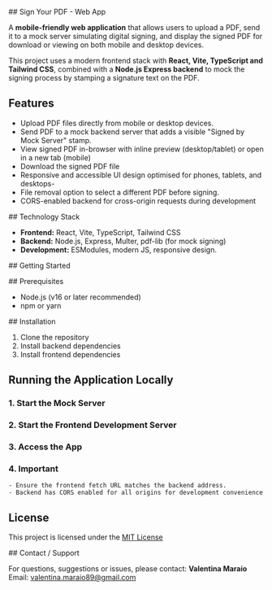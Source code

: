 ## Sign Your PDF - Web App

A **mobile-friendly web application** that allows users to upload a PDF, send it to a mock server simulating digital signing, and display the signed PDF for download or viewing on both mobile and desktop devices.

This project uses a modern frontend stack with **React, Vite, TypeScript and Tailwind CSS**, combined with a **Node.js Express backend** to mock the signing process by stamping a signature text on the PDF.

## Features

- Upload PDF files directly from mobile or desktop devices.
- Send PDF to a mock backend server that adds a visible "Signed by Mock Server" stamp.
- View signed PDF in-browser with inline preview (desktop/tablet) or open in a new tab (mobile)
- Download the signed PDF file
- Responsive and accessible UI design optimised for phones, tablets, and desktops-
- File removal option to select a different PDF before signing.
- CORS-enabled backend for cross-origin requests during development

## Technology Stack

- **Frontend:** React, Vite, TypeScript, Tailwind CSS
- **Backend:** Node.js, Express, Multer, pdf-lib (for mock signing)
- **Development:** ESModules, modern JS, responsive design.

## Getting Started

## Prerequisites

- Node.js (v16 or later recommended)
- npm or yarn

## Installation

1. Clone the repository
2. Install backend dependencies
3. Install frontend dependencies

## Running the Application Locally

### 1. Start the Mock Server
### 2. Start the Frontend Development Server
### 3. Access the App
### 4. Important
    - Ensure the frontend fetch URL matches the backend address.
    - Backend has CORS enabled for all origins for development convenience

## License

This project is licensed under the [MIT License](LICENSE)

## Contact / Support

For questions, suggestions or issues, please contact:
**Valentina Maraio**
Email: valentina.maraio89@gmail.com
